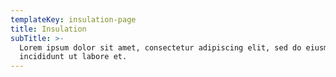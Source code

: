 ```yaml
---
templateKey: insulation-page
title: Insulation
subTitle: >-
  Lorem ipsum dolor sit amet, consectetur adipiscing elit, sed do eiusmod tempor
  incididunt ut labore et.
---
```


